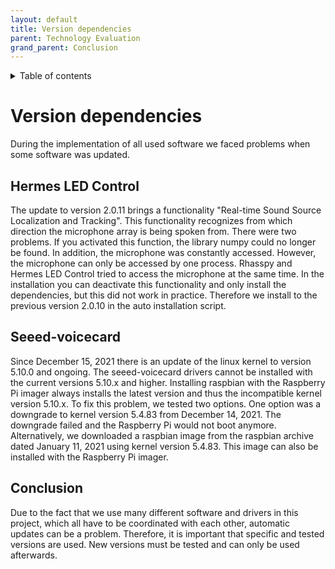 ```yaml
---
layout: default
title: Version dependencies
parent: Technology Evaluation
grand_parent: Conclusion
---
```

<details close markdown="block">
  <summary>
    Table of contents
  </summary>
  {: .text-delta }
1. TOC
{:toc}
</details>

# Version dependencies
During the implementation of all used software we faced problems when some software was updated. 

## Hermes LED Control
The update to version 2.0.11 brings a functionality "Real-time Sound Source Localization and Tracking". 
This functionality recognizes from which direction the microphone array is being spoken from. There were two problems. 
If you activated this function, the library numpy could no longer be found. In addition, the microphone was constantly 
accessed. However, the microphone can only be accessed by one process. Rhasspy and Hermes LED Control tried to access 
the microphone at the same time. In the installation you can deactivate this functionality and only install the 
dependencies, but this did not work in practice. Therefore we install to the previous version 2.0.10 in the auto 
installation script. 

## Seeed-voicecard
Since December 15, 2021 there is an update of the linux kernel to version 5.10.0 and ongoing. 
The seeed-voicecard drivers cannot be installed with the current versions 5.10.x and higher. Installing raspbian with 
the Raspberry Pi imager always installs the latest version and thus the incompatible kernel version 5.10.x.
To fix this problem, we tested two options. One option was a downgrade to kernel version 5.4.83 from December 14, 2021. 
The downgrade failed and the Raspberry Pi would not boot anymore.
Alternatively, we downloaded a raspbian image from the raspbian archive dated January 11, 2021 using kernel 
version 5.4.83. This image can also be installed with the Raspberry Pi imager.

## Conclusion
Due to the fact that we use many different software and drivers in this project, which all have to be coordinated with 
each other, automatic updates can be a problem. Therefore, it is important that specific and tested versions are used. 
New versions must be tested and can only be used afterwards. 
